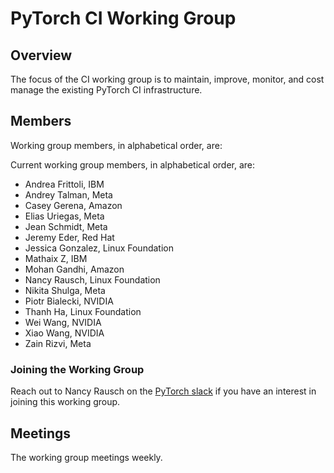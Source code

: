 # PyTorch CI Working Group 

## Overview
The focus of the CI working group is to maintain, improve, monitor, and cost manage the existing PyTorch CI infrastructure.  

## Members

Working group members, in alphabetical order, are:

Current working group members, in alphabetical order, are:

* Andrea Frittoli, IBM
* Andrey Talman, Meta
* Casey Gerena, Amazon
* Elias Uriegas, Meta
* Jean Schmidt, Meta
* Jeremy Eder, Red Hat
* Jessica Gonzalez, Linux Foundation
* Mathaix Z, IBM
* Mohan Gandhi, Amazon
* Nancy Rausch, Linux Foundation
* Nikita Shulga, Meta
* Piotr Bialecki, NVIDIA
* Thanh Ha, Linux Foundation
* Wei Wang, NVIDIA
* Xiao Wang, NVIDIA
* Zain Rizvi, Meta


### Joining the Working Group

Reach out to Nancy Rausch on the [PyTorch slack](https://pytorch.org/resources/) if you have an interest in joining this working group. 

## Meetings
The working group meetings weekly. 


